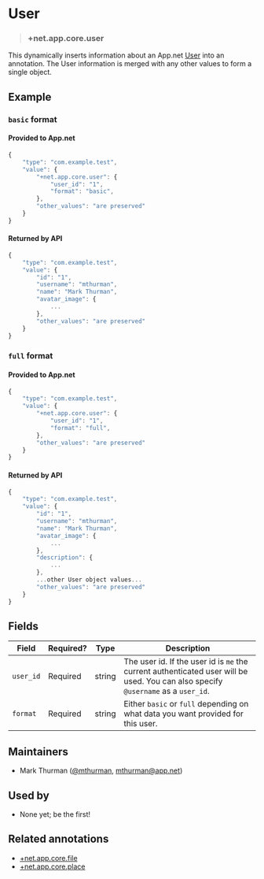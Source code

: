 # User

<!-- specify the "key" for the replacement value -->
> ### +net.app.core.user

<!-- provide a description of the replacement value -->
This dynamically inserts information about an App.net [User](http://developers.app.net/docs/resources/user/) into an annotation. The User information is merged with any other values to form a single object.

<!-- provide at least one example of what your annotation might look like in the wild -->
## Example

### `basic` format

#### Provided to App.net
~~~ js
{
    "type": "com.example.test",
    "value": {
        "+net.app.core.user": {
            "user_id": "1",
            "format": "basic",
        },
        "other_values": "are preserved"
    }
}
~~~

#### Returned by API
~~~ js
{
    "type": "com.example.test",
    "value": {
        "id": "1",
        "username": "mthurman",
        "name": "Mark Thurman",
        "avatar_image": {
            ...
        },
        "other_values": "are preserved"
    }
}
~~~


### `full` format

#### Provided to App.net

~~~ js
{
    "type": "com.example.test",
    "value": {
        "+net.app.core.user": {
            "user_id": "1",
            "format": "full",
        },
        "other_values": "are preserved"
    }
}
~~~

#### Returned by API

~~~ js
{
    "type": "com.example.test",
    "value": {
        "id": "1",
        "username": "mthurman",
        "name": "Mark Thurman",
        "avatar_image": {
            ...
        },
        "description": {
            ...
        },
        ...other User object values...
        "other_values": "are preserved"
    }
}
~~~

<!-- provide a complete description of the fields in the "value" object for your annotation -->
## Fields

| Field | Required? | Type | Description |
| ----- | --------- | ---- | ----------- |
| `user_id` | Required | string | The user id. If the user id is `me` the current authenticated user will be used. You can also specify `@username` as a `user_id`. |
| `format` | Required | string | Either `basic` or `full` depending on what data you want provided for this user. |

<!-- provide a way to contact you -->
## Maintainers
* Mark Thurman ([@mthurman](https://alpha.app.net/mthurman), [mthurman@app.net](mailto:mthurman@app.net))

<!-- provide references to compatible apps / service -->
## Used by
* None yet; be the first!

<!-- provide references to related annotations -->
## Related annotations
* [+net.app.core.file](+net.app.core.file.md)
* [+net.app.core.place](+net.app.core.place.md)
